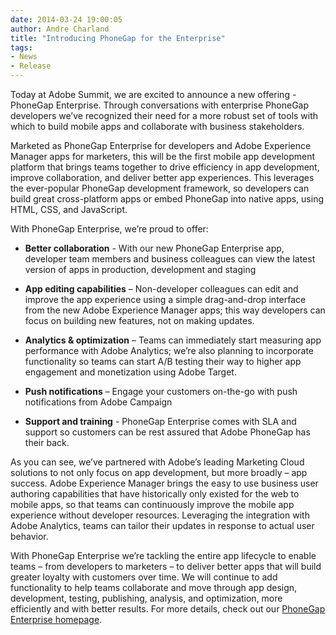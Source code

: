 ```yaml
---
date: 2014-03-24 19:00:05
author: Andre Charland
title: "Introducing PhoneGap for the Enterprise"
tags:
- News
- Release
---
```


Today at Adobe Summit, we are excited to announce a new offering -  PhoneGap Enterprise.  Through conversations with enterprise PhoneGap developers we’ve recognized their need for a more robust set of tools with which to build mobile apps and collaborate with business stakeholders.  
 
Marketed as PhoneGap Enterprise for developers and Adobe Experience Manager apps for marketers, this will be the first mobile app development platform that brings teams together to drive efficiency in app development, improve collaboration, and deliver better app experiences.  This leverages the ever-popular PhoneGap development framework, so developers can build great cross-platform apps or embed PhoneGap into native apps, using HTML, CSS, and JavaScript.  
 
With PhoneGap Enterprise, we’re proud to offer:
 
- **Better collaboration** -  With our new PhoneGap Enterprise app, developer team members and business colleagues can view the latest version of apps in production, development and staging 

- **App editing capabilities** – Non-developer colleagues can edit and improve the app experience using a simple drag-and-drop interface from the new Adobe Experience Manager apps; this way developers can focus on building new features, not on making updates.

- **Analytics & optimization** – Teams can immediately start measuring app performance with Adobe Analytics; we’re also planning to incorporate functionality so teams can start A/B testing their way to higher app engagement and monetization using Adobe Target.

- **Push notifications** – Engage your customers on-the-go with push notifications from Adobe Campaign

- **Support and training** - PhoneGap Enterprise comes with SLA and support so customers can be rest assured that Adobe PhoneGap has their back.   

 
As you can see, we’ve partnered with Adobe’s leading Marketing Cloud solutions to not only focus on app development, but more broadly – app success.  Adobe Experience Manager brings the easy to use business user authoring capabilities that have historically only existed for the web to mobile apps, so that teams can continuously improve the mobile app experience without developer resources.  Leveraging the integration with Adobe Analytics, teams can tailor their updates in response to actual user behavior. 
 
With PhoneGap Enterprise we’re tackling the entire app lifecycle to enable teams – from developers to marketers – to deliver better apps that will build greater loyalty with customers over time.  We will continue to add functionality to help teams collaborate and move through app design, development, testing, publishing, analysis, and optimization, more efficiently and with better results.  For more details, check out our [PhoneGap Enterprise homepage](http://enterprise.phonegap.com/).

